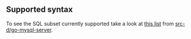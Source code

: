 ## Supported syntax

To see the SQL subset currently supported take a look at [this list](https://github.com/src-d/go-mysql-server/blob/1fa8e98aab8f06ae1569c4d381ccc9d3051f761a/SUPPORTED.md) from [src-d/go-mysql-server](https://github.com/src-d/go-mysql-server).
